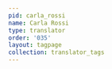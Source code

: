 ```yaml
---
pid: carla_rossi
name: Carla Rossi
type: translator
order: '035'
layout: tagpage
collection: translator_tags
---
```

